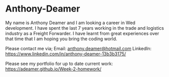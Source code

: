 # Anthony-Deamer

My name is Anthony Deamer and I am looking a career in Wed development. I have spent the last 7 years working in the trade and logistics industry as a Freight Forwarder.
I have learnt from great experiences over that time that I am hoping you bring the coding world.

Please contact me via;
Email: anthony.deamer@hotmail.com
LinkedIn: https://www.linkedin.com/in/anthony-deamer-13b3b3175/

Please see my portfolio for up to date current work: https://adeamer.github.io/Week-2-homework/
